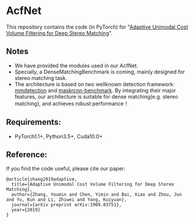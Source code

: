 # AcfNet
This repository contains the code (in PyTorch) for "[Adaptive Unimodal Cost Volume Filtering for Deep Stereo Matching](https://arxiv.org/abs/1909.03751)".

## Notes

* We have provided the modules used in our AcfNet.
* Specially, a DenseMatchingBenchmark is coming, mainly designed for stereo matching task.
* The architecture is based on two wellknown detection framework: [mmdetection](https://github.com/open-mmlab/mmdetection) and [maskrcnn-benchmark](https://github.com/facebookresearch/maskrcnn-benchmark). By integrating their major features, our architecture is suitable for dense matching(e.g. stereo matching), and achieves robust performance！


## Requirements:
- PyTorch1.1+, Python3.5+, Cuda10.0+

## Reference:

If you find the code useful, please cite our paper:

    @article{zhang2019adaptive,
      title={Adaptive Unimodal Cost Volume Filtering for Deep Stereo Matching},
      author={Zhang, Youmin and Chen, Yimin and Bai, Xiao and Zhou, Jun and Yu, Kun and Li, Zhiwei and Yang, Kuiyuan},
      journal={arXiv preprint arXiv:1909.03751},
      year={2019}
    }
